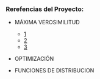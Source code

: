 ### Rerefencias del Proyecto:
* MÁXIMA VEROSIMILITUD
   - [1](https://)
   - [2](https://)
   - [3](http://)


* OPTIMIZACIÓN





* FUNCIONES DE DISTRIBUCION

